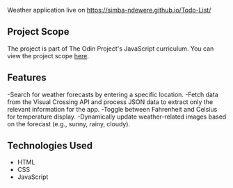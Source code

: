 Weather application live on https://simba-ndewere.github.io/Todo-List/ 

## Project Scope
The project is part of The Odin Project's JavaScript curriculum. You can view the project scope [here](https://www.theodinproject.com/lessons/node-path-javascript-weather-app#project-solution).

## Features
-Search for weather forecasts by entering a specific location.
-Fetch data from the Visual Crossing API and process JSON data to extract only the relevant information for the app.
-Toggle between Fahrenheit and Celsius for temperature display.
-Dynamically update weather-related images based on the forecast (e.g., sunny, rainy, cloudy).

## Technologies Used
- HTML
- CSS
- JavaScript
